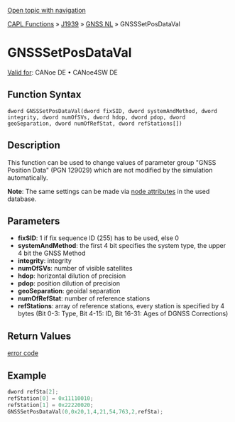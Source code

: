 [Open topic with navigation](../../../../../../CANoeDEFamily.htm#Topics/CAPLFunctions/J1939/GNSSNodeLayer/Functions/CAPLfunctionGNSSsetposdataval.md)

[CAPL Functions](../../../CAPLfunctions.md) » [J1939](../../CAPLfunctionsJ1939StartPage.md) » [GNSS NL](../CAPLfunctionsGNSSNLOverview.md) » GNSSSetPosDataVal

# GNSSSetPosDataVal

[Valid for](../../../../Shared/FeatureAvailability.md):  CANoe DE • CANoe4SW DE

## Function Syntax

```
dword GNSSSetPosDataVal(dword fixSID, dword systemAndMethod, dword integrity, dword numOfSVs, dword hdop, dword pdop, dword geoSeparation, dword numOfRefStat, dword refStations[])
```

## Description

This function can be used to change values of parameter group "GNSS Position Data" (PGN 129029) which are not modified by the simulation automatically.

**Note**: The same settings can be made via [node attributes](../../../../CANoeCANalyzer/J1939/gnssNL/gnssNLDbAttributes.md) in the used database.

## Parameters

- **fixSID**: 1 if fix sequence ID (255) has to be used, else 0
- **systemAndMethod**: the first 4 bit specifies the system type, the upper 4 bit the GNSS Method
- **integrity**: integrity
- **numOfSVs**: number of visible satellites
- **hdop**: horizontal dilution of precision
- **pdop**: position dilution of precision
- **geoSeparation**: geoidal separation
- **numOfRefStat**: number of reference stations
- **refStations**: array of reference stations, every station is specified by 4 bytes (Bit 0-3: Type, Bit 4-15: ID, Bit 16-31: Ages of DGNSS Corrections)

## Return Values

[error code](../CAPLfunctionsGNSSNLErrorCodesGetLastError.md)

## Example

```c
dword refSta[2];
refStation[0] = 0x11110010;
refStation[1] = 0x22220020;
GNSSSetPosDataVal(0,0x20,1,4,21,54,763,2,refSta);
```
